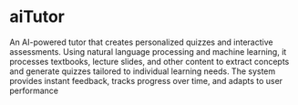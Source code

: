 # aiTutor
An AI-powered tutor that creates personalized quizzes and interactive assessments. Using natural language processing and machine learning, it processes textbooks, lecture slides, and other content to extract concepts and generate quizzes tailored to individual learning needs. The system provides instant feedback, tracks progress over time, and adapts to user performance

